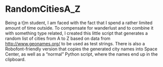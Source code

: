 # RandomCitiesA_Z

Being a t]m student, I am faced with the fact that I spend a rather limited amount of time outside. 
To compensate for wanderlust and to combine it with something type related, I created this little script that generates a random list of cities from A to Z based on data from http://www.geonames.org/ to be used as test strings. 
There is also a Robofont-friendly version that copies the generated city names into Space Center, as well as a “normal” Python script, where the names end up in the clipboard.